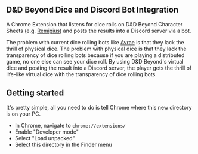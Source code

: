 ## D&D Beyond Dice and Discord Bot Integration

A Chrome Extension that listens for dice rolls on D&D Beyond Character Sheets (e.g. [Remigius](https://www.dndbeyond.com/profile/kamnikite/characters/23934295)) and posts the results into a Discord server via a bot.

The problem with current dice rolling bots like [Avrae](https://avrae.io/) is that they lack the thrill of physical dice. The problem with physical dice is that they lack the transparency of dice rolling bots because if you are playing a distributed game, no one else can see your dice roll. By using D&D Beyond's virtual dice and posting the result into a Discord server, the player gets the thrill of life-like virtual dice with the transparency of dice rolling bots.

## Getting started
It's pretty simple, all you need to do is tell Chrome where this new directory is on your PC. 

* In Chrome, navigate to `chrome://extensions/`
* Enable "Developer mode"
* Select "Load unpacked"
* Select this directory in the Finder menu
